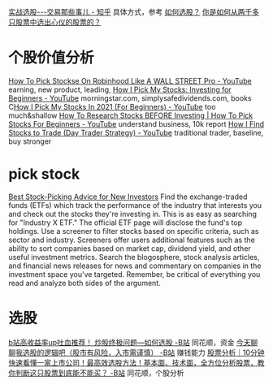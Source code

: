 [实战选股---交易那些事儿 - 知乎](https://zhuanlan.zhihu.com/p/377197279)
	具体方式，参考
[如何选股？](https://www.zhihu.com/question/30169181)
[你是如何从两千多只股票中选出心仪的股票的？](https://www.zhihu.com/question/28778713)

# 个股价值分析
[How To Pick Stockse On Robinhood Like A WALL STREET Pro - YouTube](https://www.youtube.com/watch?v=xwmEu35VYFg)
	earning, new product, leading, 
[How I Pick My Stocks: Investing for Beginners - YouTube](https://www.youtube.com/watch?v=2I_GZebHd8Y)
	morningstar.com, simplysafedividends.com, books
C[How I Pick My Stocks In 2021 (For Beginners) - YouTube](https://www.youtube.com/watch?v=xCrXVvVyNa0)
	too much&shallow
[How To Research Stocks BEFORE Investing | How To Pick Stocks For Beginners - YouTube](https://www.youtube.com/watch?v=eUrycMEVZ7Y)
	understand business, 10k report
[How I Find Stocks to Trade (Day Trader Strategy) - YouTube](https://www.youtube.com/watch?v=5QoAs0a_uHQ)
	traditional trader, baseline, buy stronger
# pick stock
[Best Stock-Picking Advice for New Investors](https://www.investopedia.com/articles/basics/11/how-to-pick-a-stock.asp)
	Find the exchange-traded funds (ETFs) which track the performance of the industry that interests you and check out the stocks they're investing in. This is as easy as searching for "Industry X ETF." The official ETF page will disclose the fund's top holdings.
	Use a screener to filter stocks based on specific criteria, such as sector and industry. Screeners offer users additional features such as the ability to sort companies based on market cap, dividend yield, and other useful investment metrics.
	Search the blogosphere, stock analysis articles, and financial news releases for news and commentary on companies in the investment space you've targeted. Remember, be critical of everything you read and analyze both sides of the argument.
# 选股
[b站高收益率up吐血推荐！ 炒股终极问题—如何选股 -B站](https://www.bilibili.com/video/BV1Gy4y1e7RR)
	同花顺，资金
[今天聊聊我选股的逻辑吧（股市有风险，入市需谨慎） -B站](https://www.bilibili.com/video/BV1u44y1k7Fc)
	赚钱能力
[股票分析｜10分钟快速看懂一家上市公司！最高效选股方法！基本面、技术面，全方位分析股票，教你判断这只股票到底能不能买？ -B站](https://www.bilibili.com/video/BV1iK411p7jg)
	同花顺，个股分析